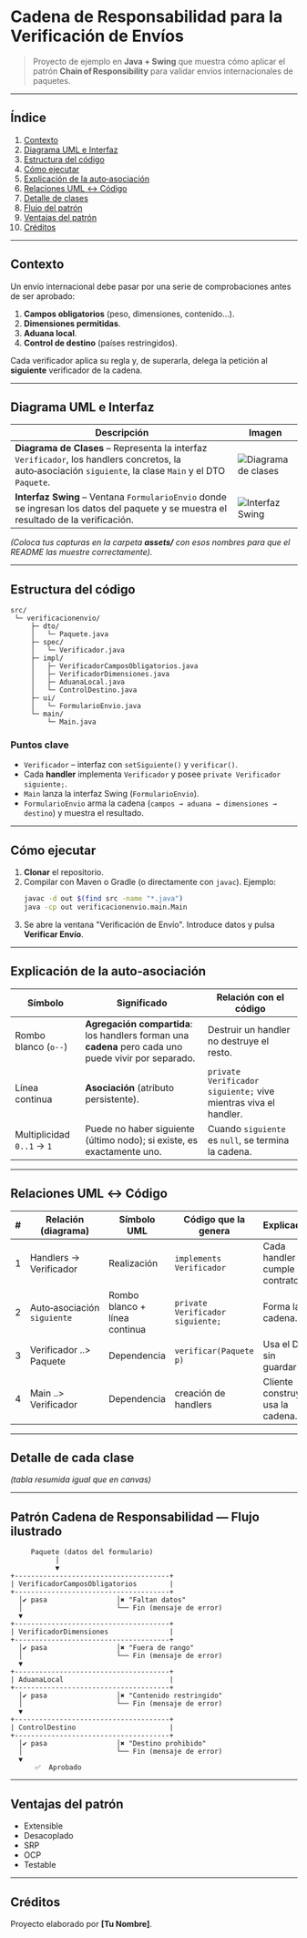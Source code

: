 # Cadena de Responsabilidad para la Verificación de Envíos

> Proyecto de ejemplo en **Java + Swing** que muestra cómo aplicar el patrón **Chain of Responsibility** para validar envíos internacionales de paquetes.

---

## Índice
1. [Contexto](#contexto)
2. [Diagrama UML e Interfaz](#diagrama-uml-e-interfaz)
3. [Estructura del código](#estructura-del-código)
4. [Cómo ejecutar](#cómo-ejecutar)
5. [Explicación de la auto‑asociación](#explicación-de-la-auto‑asociación)
6. [Relaciones UML ↔ Código](#relaciones-uml-↔-código)
7. [Detalle de clases](#detalle-de-cada-clase)
8. [Flujo del patrón](#patrón-cadena-de-responsabilidad—flujo-ilustrado)
9. [Ventajas del patrón](#ventajas-del-patrón)
10. [Créditos](#créditos)

---

## Contexto
Un envío internacional debe pasar por una serie de comprobaciones antes de ser aprobado:

1. **Campos obligatorios** (peso, dimensiones, contenido…).
2. **Dimensiones permitidas**.
3. **Aduana local**.
4. **Control de destino** (países restringidos).

Cada verificador aplica su regla y, de superarla, delega la petición al **siguiente** verificador de la cadena.

---

## Diagrama UML e Interfaz

| Descripción | Imagen |
|-------------|--------|
| **Diagrama de Clases** – Representa la interfaz `Verificador`, los handlers concretos, la auto‑asociación `siguiente`, la clase `Main` y el DTO `Paquete`. | ![Diagrama de clases](assets/diagrama-clases.png) |
| **Interfaz Swing** – Ventana `FormularioEnvio` donde se ingresan los datos del paquete y se muestra el resultado de la verificación. | ![Interfaz Swing](assets/interfaz-swing.png) |

*(Coloca tus capturas en la carpeta **assets/** con esos nombres para que el README las muestre correctamente).*  

---

## Estructura del código
```
src/
 └─ verificacionenvio/
     ├─ dto/
     │   └─ Paquete.java
     ├─ spec/
     │   └─ Verificador.java
     ├─ impl/
     │   ├─ VerificadorCamposObligatorios.java
     │   ├─ VerificadorDimensiones.java
     │   ├─ AduanaLocal.java
     │   └─ ControlDestino.java
     ├─ ui/
     │   └─ FormularioEnvio.java
     └─ main/
         └─ Main.java
```

### Puntos clave
* `Verificador` – interfaz con `setSiguiente()` y `verificar()`.
* Cada **handler** implementa `Verificador` y posee `private Verificador siguiente;`.
* `Main` lanza la interfaz Swing (`FormularioEnvio`).
* `FormularioEnvio` arma la cadena (`campos → aduana → dimensiones → destino`) y muestra el resultado.

---

## Cómo ejecutar
1. **Clonar** el repositorio.
2. Compilar con Maven o Gradle (o directamente con `javac`). Ejemplo:
   ```bash
   javac -d out $(find src -name "*.java")
   java -cp out verificacionenvio.main.Main
   ```
3. Se abre la ventana "Verificación de Envío". Introduce datos y pulsa **Verificar Envío**.

---

## Explicación de la auto‑asociación
| Símbolo | Significado | Relación con el código |
|---------|-------------|------------------------|
| Rombo blanco (`o--`) | **Agregación compartida**: los handlers forman una **cadena** pero cada uno puede vivir por separado. | Destruir un handler no destruye el resto. |
| Línea continua | **Asociación** (atributo persistente). | `private Verificador siguiente;` vive mientras viva el handler. |
| Multiplicidad `0..1` → `1` | Puede no haber siguiente (último nodo); si existe, es exactamente uno. | Cuando `siguiente` es `null`, se termina la cadena. |

---

## Relaciones UML ↔ Código

| # | Relación (diagrama) | Símbolo UML | Código que la genera | Explicación |
|---|---------------------|-------------|----------------------|-------------|
| 1 | Handlers → Verificador | Realización | `implements Verificador` | Cada handler cumple el contrato. |
| 2 | Auto‑asociación `siguiente` | Rombo blanco + línea continua | `private Verificador siguiente;` | Forma la cadena. |
| 3 | Verificador ..> Paquete | Dependencia | `verificar(Paquete p)` | Usa el DTO sin guardarlo. |
| 4 | Main ..> Verificador | Dependencia | creación de handlers | Cliente construye y usa la cadena. |

---

## Detalle de cada clase
*(tabla resumida igual que en canvas)*

---

## Patrón Cadena de Responsabilidad — Flujo ilustrado

```text
     Paquete (datos del formulario)
           │
           ▼
+--------------------------------------+
| VerificadorCamposObligatorios        |
+--------------------------------------+
  │✔ pasa                 │✖ "Faltan datos"
  │                       └── Fin (mensaje de error)
  ▼
+--------------------------------------+
| VerificadorDimensiones               |
+--------------------------------------+
  │✔ pasa                 │✖ "Fuera de rango"
  │                       └── Fin (mensaje de error)
  ▼
+--------------------------------------+
| AduanaLocal                          |
+--------------------------------------+
  │✔ pasa                 │✖ "Contenido restringido"
  │                       └── Fin (mensaje de error)
  ▼
+--------------------------------------+
| ControlDestino                       |
+--------------------------------------+
  │✔ pasa                 │✖ "Destino prohibido"
  │                       └── Fin (mensaje de error)
  ▼
      ✅  Aprobado
```

---

## Ventajas del patrón
* Extensible
* Desacoplado
* SRP
* OCP
* Testable

---

## Créditos
Proyecto elaborado por **[Tu Nombre]**.
